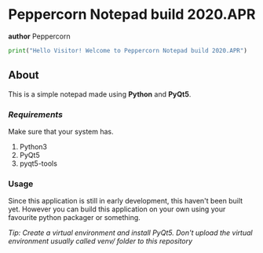 # Peppercorn Notepad build 2020.APR
**author** Peppercorn

```python
print("Hello Visitor! Welcome to Peppercorn Notepad build 2020.APR")
```
## About
This is a simple notepad made using **Python** and **PyQt5**. 

### *Requirements*
Make sure that your system has.
1. Python3
2. PyQt5
3. pyqt5-tools

### Usage

Since this application is still in early development, this haven't been built yet. 
However you can build this application on your own using your favourite python  packager
or something.  

*Tip: Create a virtual environment and install PyQt5. Don't upload the virtual environment usually called venv/ folder to this repository*
